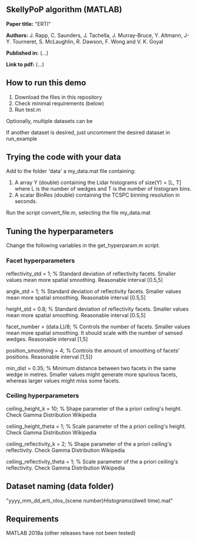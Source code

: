 ## SkellyPoP algorithm (MATLAB)

**Paper title:** 
"ERTI"

**Authors:**
J. Rapp, C. Saunders, J. Tachella, J. Murray-Bruce, Y. Altmann, J-Y. Tourneret, S. McLaughlin, R. Dawson, F. Wong and V. K. Goyal

**Published in:**
(...)

**Link to pdf:**
(...)

## How to run this demo
1. Download the files in this repository
2. Check minimal requirements (below)
3. Run test.m

Optionally, multiple datasets can be 

If another dataset is desired, just uncomment the desired dataset in run_example

## Trying the code with your data
Add to the folder 'data' a my_data.mat file containing:
1. A array Y (double) containing the Lidar histograms of size(Y) = [L, T] where L is the number of wedges and T is the number of histogram bins.
3. A scalar BinRes (double) containing the TCSPC binning resolution in seconds.

Run the script convert_file.m, selecting the file my_data.mat

## Tuning the hyperparameters

Change the following variables in the get_hyperparam.m script.

### Facet hyperparameters

reflectivity_std = 1; % Standard deviation of reflectivity facets. Smaller values mean more spatial smoothing. Reasonable interval [0.5,5]

angle_std = 1; % Standard deviation of reflectivity facets. Smaller values mean more spatial smoothing. Reasonable interval [0.5,5]

height_std = 0.8; % Standard deviation of reflectivity facets. Smaller values mean more spatial smoothing. Reasonable interval [0.5,5]

facet_number = (data.L)/8; % Controls the number of facets. Smaller values mean more spatial smoothing. It should scale with the number of sensed wedges. Reasonable interval [1,5]

position_smoothing = 4; % Controls the amount of smoothing of facets' positions. Reasonable interval [1,5]}

min_dist = 0.35; % Minimum distance between two facets in the same wedge in metres. Smaller values might generate more spurious facets, whereas larger values might miss some facets.

### Ceiling hyperparameters

ceiling_height_k = 10; % Shape parameter of the a priori ceiling's height. Check Gamma Distribution Wikipedia

celiing_height_theta =  1;  % Scale parameter of the a priori ceiling's height. Check Gamma Distribution Wikipedia

ceiling_reflectivity_k = 2; % Shape parameter of the a priori ceiling's reflectivity. Check Gamma Distribution Wikipedia

celiing_reflectivity_theta = 1;  % Scale parameter of the a priori ceiling's reflectivity. Check Gamma Distribution Wikipedia


## Dataset naming (data folder)

"yyyy_mm_dd_erti_nlos_(scene number)_Histograms_(dwell time).mat"

## Requirements
MATLAB 2018a (other releases have not been tested)


